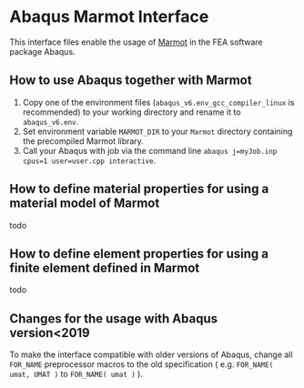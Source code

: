 # Abaqus Marmot Interface

This interface files enable the usage of [Marmot](https://github.com/MAteRialMOdelingToolbox/marmot) in the FEA software package Abaqus.


## How to use Abaqus together with Marmot

1. Copy one of the environment files (```abaqus_v6.env_gcc_compiler_linux``` is recommended) to your working directory and rename it to ```abaqus_v6.env```.
2. Set environment variable ```MARMOT_DIR``` to your ```Marmot``` directory containing the precompiled Marmot library.
3. Call your Abaqus with job via the command line ```abaqus j=myJob.inp cpus=1 user=user.cpp interactive```. 

## How to define material properties for using a material model of Marmot

todo

## How to define element properties for using a finite element defined in Marmot

todo

## Changes for the usage with Abaqus version<2019

To make the interface compatible with older versions of Abaqus, change all ```FOR_NAME``` preprocessor macros to the old specification ( e.g. ```FOR_NAME( umat, UMAT )``` to ```FOR_NAME( umat )``` ).
